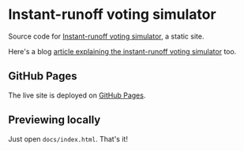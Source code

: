 # Instant-runoff voting simulator

Source code for
[Instant-runoff voting simulator](https://jaza.github.io/instant-runoff-voting-simulator/),
a static site.

Here's a blog [article explaining the instant-runoff voting simulator](https://greenash.net.au/thoughts/2022/05/introducing-instant-runoff-voting-simulator/) too.

## GitHub Pages

The live site is deployed on [GitHub Pages](https://pages.github.com/).

## Previewing locally

Just open `docs/index.html`. That's it!
